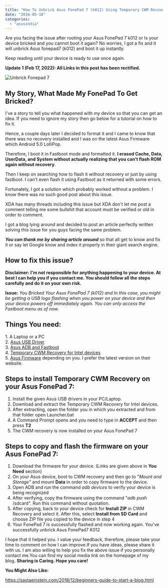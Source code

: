 ```yaml
---
title: "How To Unbrick Asus FonePad 7 (k012) Using Temporary CWM Recovery?"
date: "2016-05-18"
categories: 
  - "asusindia"
---
```


Are you facing the issue after rooting your Asus FonePad 7 k012 or Is your device bricked and you cannot boot it again? No worries, I got a fix and it will unbrick Asus fonepad7 (k012) and boot it up instantly.

Keep reading until your device is ready to use once again.

**Update 1 (Feb 17, 2022): All Links in this post has been rectified.**

![Unbrick Fonepad 7](/posts/2016/05/images/How-to-unbrick-fonepad-7-k012_-1.png)

## My Story, What Made My FonePad To Get Bricked?

I've a story to tell you what happened with my device so that you can get an idea. If you need to ignore my story then go below for a tutorial on how to fix it.

Hence, a couple days later I decided to format it and I came to know that there was no recovery installed and I was on the latest Asus Firmware which Android 5.0 LolliPop.

Therefore, I boot it in Fastboot mode and formatted it. **I erased Cache, Data, UserData, and System without actually realizing that you can't flash ROM again without recovery**.

Then I keep on searching how to flash it without recovery or just by using fastboot. I can't even flash it using Fastboot as it returned with some errors.

Fortunately, I got a solution which probably worked without a problem. I know there was no such good post about this issue.

XDA has many threads including this issue but XDA don't let me post a comment telling me some bullshit that account must be verified or old in order to comment.

I got a blog lying around and decided to post an article perfectly written solving this issue for you guys facing the same problem.

**_You can thank me by sharing article around_** so that all get to know and fix it or say let Google know and index it properly in their giant search engine.

## How to fix this issue? 

**Disclaimer: I'm not responsible for anything happening to your device. At best I can help you if you contact me. You should follow all the steps carefully and do it on your own risk.**

**Issue:** _You Bricked Your Asus FonePad 7 (k012) and In this case, you might be getting a USB logo flashing when you power on your device and then your device powers off immediately again. You can only access the Fastboot menu as of now._

## Things You need:

1. A Laptop or a PC  
2. [Asus USB Driver](https://gsmusbdriver.com/asus-fonepad-7-k012)  
3\. [Asus ADB and Fastboot](https://dl.google.com/android/repository/usb_driver_r13-windows.zip)  
4\. [Temporary CWM Recovery for Intel devices](https://www.androidfilehost.com/?fid=24052804347782876)  
5\. [Asus Firmware](https://firmwarefile.com/asus-fonepad-7-k012) depending on you. I prefer the latest version on their website.

## Steps to install Temporary CWM Recovery on your Asus FonePad 7:

1. Install the given Asus USB drivers in your PC/Laptop.
2. Download and extract the Temporary CWM Recovery for Intel devices.
3. After extracting, open the folder you in which you extracted and from that folder open Launcher.bat
4. A Command Prompt opens and you need to type in **ACCEPT** and then press **T2**
5. The CWM recovery is now installed on your Asus FonePad 7

## Steps to copy and flash the firmware on your Asus FonePad 7:

1. Download the firmware for your device. (Links are given above in **You Need** section)
2. On your Asus device, boot to CWM recovery and then go to "_Mount and Storage"_ and mount **Data** in order to copy firmware to the device.
3. Open ADB and run the command _adb devices_ to verify your device is being recognized
4. After verifying, copy the firmware using the command "_adb push_ /sdcard". Run this command without quotation.
5. After copying, back to your device check for **Install ZIP** in CWM Recovery and select it. After this, select **Install from SD Card** and choose ZIP file you copied to the device in step 4
6. Your FonePad 7 is successfully flashed and now working again. You've successfully unbrick Asus FonePad7 K012

I hope that it helped you. I value your feedback, therefore, please take your time to comment on how I can improve.If you have ideas, please share it with us. I am also willing to help you fix the above issue if you personally contact me.You can find my social media link on the homepage of my blog. **Sharing is Caring. Hope you care!** 

**You Might Also Like:**

https://sastaeinstein.com/2018/12/beginners-guide-to-start-a-blog.html
